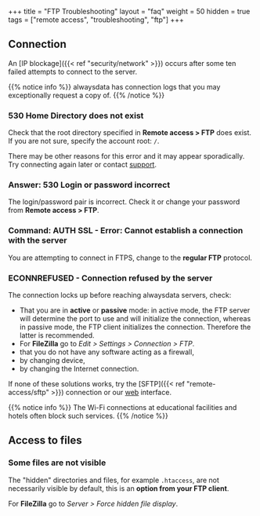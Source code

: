 +++
title = "FTP Troubleshooting"
layout = "faq"
weight = 50
hidden = true
tags = ["remote access", "troubleshooting", "ftp"]
+++

## Connection

An [IP blockage]({{< ref "security/network" >}}) occurs after some ten failed attempts to connect to the server.

{{% notice info %}}
alwaysdata has connection logs that you may exceptionally request a copy of. 
{{% /notice %}}

### 530 Home Directory does not exist

Check that the root directory specified in **Remote access > FTP** does exist. If you are not sure, specify the account root: `/`.

There may be other reasons for this error and it may appear sporadically. Try connecting again later or contact [support](https://admin.alwaysdata.com/support/add).

### Answer: 530 Login or password incorrect

The login/password pair is incorrect. Check it or change your password from **Remote access > FTP**.

### Command: AUTH SSL - Error: Cannot establish a connection with the server

You are attempting to connect in FTPS, change to the **regular FTP** protocol.

### ECONNREFUSED - Connection refused by the server

The connection locks up before reaching alwaysdata servers, check:

- That you are in **active** or **passive** mode: in active mode, the FTP server will determine the port to use and will initialize the connection, whereas in passive mode, the FTP client initializes the connection. Therefore the latter is recommended.
- For **FileZilla** go to *Edit > Settings > Connection > FTP*.
- that you do not have any software acting as a firewall,
- by changing device,
- by changing the Internet connection.

If none of these solutions works, try the [SFTP]({{< ref "remote-access/sftp" >}}) connection or our [web](https://net2ftp.alwaysdata.com) interface.

{{% notice info %}}
The Wi-Fi connections at educational facilities and hotels often block such services.
{{% /notice %}}

## Access to files

### Some files are not visible

The "hidden" directories and files, for example `.htaccess`, are not necessarily visible by default, this is an **option from your FTP client**.

For **FileZilla** go to *Server > Force hidden file display*.
